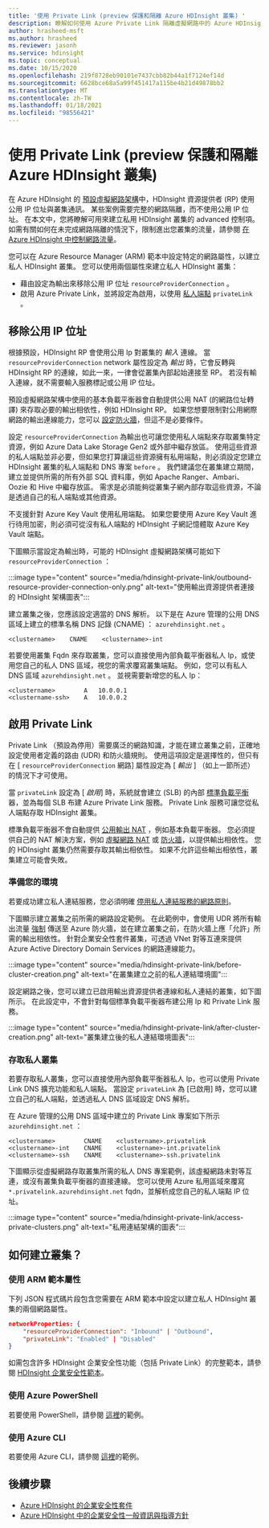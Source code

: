```yaml
---
title: '使用 Private Link (preview 保護和隔離 Azure HDInsight 叢集) '
description: 瞭解如何使用 Azure Private Link 隔離虛擬網路中的 Azure HDInsight 叢集。
author: hrasheed-msft
ms.author: hrasheed
ms.reviewer: jasonh
ms.service: hdinsight
ms.topic: conceptual
ms.date: 10/15/2020
ms.openlocfilehash: 219f8728eb90101e7437cbb82b44a1f7124ef14d
ms.sourcegitcommit: 6628bce68a5a99f451417a115be4b21d49878bb2
ms.translationtype: MT
ms.contentlocale: zh-TW
ms.lasthandoff: 01/18/2021
ms.locfileid: "98556421"
---
```

# <a name="secure-and-isolate-azure-hdinsight-clusters-with-private-link-preview"></a>使用 Private Link (preview 保護和隔離 Azure HDInsight 叢集) 

在 Azure HDInsight 的 [預設虛擬網路架構](./hdinsight-virtual-network-architecture.md)中，HDInsight 資源提供者 (RP) 使用公用 IP 位址與叢集通訊。 某些案例需要完整的網路隔離，而不使用公用 IP 位址。 在本文中，您將瞭解可用來建立私用 HDInsight 叢集的 advanced 控制項。 如需有關如何在未完成網路隔離的情況下，限制進出您叢集的流量，請參閱 [在 Azure HDInsight 中控制網路流量](./control-network-traffic.md)。

您可以在 Azure Resource Manager (ARM) 範本中設定特定的網路屬性，以建立私人 HDInsight 叢集。 您可以使用兩個屬性來建立私人 HDInsight 叢集：

* 藉由設定為輸出來移除公用 IP 位址 `resourceProviderConnection` 。
* 啟用 Azure Private Link，並將設定為啟用，以使用 [私人端點](../private-link/private-endpoint-overview.md) `privateLink` 。

## <a name="remove-public-ip-addresses"></a>移除公用 IP 位址

根據預設，HDInsight RP 會使用公用 Ip 對叢集的 *輸入* 連線。 當 `resourceProviderConnection` network 屬性設定為 *輸出* 時，它會反轉與 HDInsight RP 的連線，如此一來，一律會從叢集內部起始連接至 RP。 若沒有輸入連線，就不需要輸入服務標記或公用 IP 位址。

預設虛擬網路架構中使用的基本負載平衡器會自動提供公用 NAT (的網路位址轉譯) 來存取必要的輸出相依性，例如 HDInsight RP。 如果您想要限制對公用網際網路的輸出連線能力，您可以 [設定防火牆](./hdinsight-restrict-outbound-traffic.md)，但這不是必要條件。

設定 `resourceProviderConnection` 為輸出也可讓您使用私人端點來存取叢集特定資源，例如 Azure Data Lake Storage Gen2 或外部中繼存放區。 使用這些資源的私人端點並非必要，但如果您打算讓這些資源擁有私用端點，則必須設定您建立 HDInsight 叢集的私人端點和 DNS 專案 `before` 。 我們建議您在叢集建立期間，建立並提供所需的所有外部 SQL 資料庫，例如 Apache Ranger、Ambari、Oozie 和 Hive 中繼存放區。 需求是必須能夠從叢集子網內部存取這些資源，不論是透過自己的私人端點或其他資源。

不支援針對 Azure Key Vault 使用私用端點。 如果您要使用 Azure Key Vault 進行待用加密，則必須可從沒有私人端點的 HDInsight 子網記憶體取 Azure Key Vault 端點。

下圖顯示當設定為輸出時，可能的 HDInsight 虛擬網路架構可能如下 `resourceProviderConnection` ：

:::image type="content" source="media/hdinsight-private-link/outbound-resource-provider-connection-only.png" alt-text="使用輸出資源提供者連接的 HDInsight 架構圖表":::

建立叢集之後，您應該設定適當的 DNS 解析。 以下是在 Azure 管理的公用 DNS 區域上建立的標準名稱 DNS 記錄 (CNAME) ： `azurehdinsight.net` 。

```dns
<clustername>    CNAME    <clustername>-int
```

若要使用叢集 Fqdn 來存取叢集，您可以直接使用內部負載平衡器私人 Ip，或使用您自己的私人 DNS 區域，視您的需求覆寫叢集端點。 例如，您可以有私人 DNS 區域 `azurehdinsight.net` 。 並視需要新增您的私人 Ip：

```dns
<clustername>        A   10.0.0.1
<clustername-ssh>    A   10.0.0.2
```

## <a name="enable-private-link"></a>啟用 Private Link

Private Link （預設為停用）需要廣泛的網路知識，才能在建立叢集之前，正確地設定使用者定義的路由 (UDR) 和防火牆規則。 使用這項設定是選擇性的，但只有在 [ `resourceProviderConnection` 網路] 屬性設定為 [ *輸出* ] （如上一節所述）的情況下才可使用。

當 `privateLink` 設定為 [ *啟用*] 時，系統就會建立 (SLB) 的內部 [標準負載平衡](../load-balancer/load-balancer-overview.md) 器，並為每個 SLB 布建 Azure Private Link 服務。 Private Link 服務可讓您從私人端點存取 HDInsight 叢集。

標準負載平衡器不會自動提供 [公用輸出 NAT](../load-balancer/load-balancer-outbound-connections.md) ，例如基本負載平衡器。 您必須提供自己的 NAT 解決方案，例如 [虛擬網路 NAT](../virtual-network/nat-overview.md) 或 [防火牆](./hdinsight-restrict-outbound-traffic.md)，以提供輸出相依性。 您的 HDInsight 叢集仍然需要存取其輸出相依性。 如果不允許這些輸出相依性，叢集建立可能會失敗。

### <a name="prepare-your-environment"></a>準備您的環境

若要成功建立私人連結服務，您必須明確 [停用私人連結服務的網路原則](../private-link/disable-private-link-service-network-policy.md)。

下圖顯示建立叢集之前所需的網路設定範例。 在此範例中，會使用 UDR 將所有輸出流量 [強制](../firewall/forced-tunneling.md) 傳送至 Azure 防火牆，並在建立叢集之前，在防火牆上應「允許」所需的輸出相依性。 針對企業安全性套件叢集，可透過 VNet 對等互連來提供 Azure Active Directory Domain Services 的網路連線能力。

:::image type="content" source="media/hdinsight-private-link/before-cluster-creation.png" alt-text="在叢集建立之前的私人連結環境圖":::

設定網路之後，您可以建立已啟用輸出資源提供者連線和私人連結的叢集，如下圖所示。 在此設定中，不會針對每個標準負載平衡器布建公用 Ip 和 Private Link 服務。

:::image type="content" source="media/hdinsight-private-link/after-cluster-creation.png" alt-text="叢集建立後的私人連結環境圖表":::

### <a name="access-a-private-cluster"></a>存取私人叢集

若要存取私人叢集，您可以直接使用內部負載平衡器私人 Ip，也可以使用 Private Link DNS 擴充功能和私人端點。 當設定 `privateLink` 為 [已啟用] 時，您可以建立自己的私人端點，並透過私人 DNS 區域設定 DNS 解析。

在 Azure 管理的公用 DNS 區域中建立的 Private Link 專案如下所示 `azurehdinsight.net` ：

```dns
<clustername>        CNAME    <clustername>.privatelink
<clustername>-int    CNAME    <clustername>-int.privatelink
<clustername>-ssh    CNAME    <clustername>-ssh.privatelink
```

下圖顯示從虛擬網路存取叢集所需的私人 DNS 專案範例，該虛擬網路未對等互連，或沒有叢集負載平衡器的直接連線。 您可以使用 Azure 私用區域來覆寫 `*.privatelink.azurehdinsight.net` fqdn，並解析成您自己的私人端點 IP 位址。

:::image type="content" source="media/hdinsight-private-link/access-private-clusters.png" alt-text="私用連結架構的圖表":::

## <a name="how-to-create-clusters"></a>如何建立叢集？
### <a name="use-arm-template-properties"></a>使用 ARM 範本屬性

下列 JSON 程式碼片段包含您需要在 ARM 範本中設定以建立私人 HDInsight 叢集的兩個網路屬性。

```json
networkProperties: {
    "resourceProviderConnection": "Inbound" | "Outbound",
    "privateLink": "Enabled" | "Disabled"
}
```

如需包含許多 HDInsight 企業安全性功能（包括 Private Link）的完整範本，請參閱 [HDInsight 企業安全性範本](https://github.com/Azure-Samples/hdinsight-enterprise-security/tree/main/ESP-HIB-PL-Template)。

### <a name="use-azure-powershell"></a>使用 Azure PowerShell

若要使用 PowerShell，請參閱 [這裡](/powershell/module/az.hdinsight/new-azhdinsightcluster#example-4--create-an-azure-hdinsight-cluster-with-relay-outbound-and-private-link-feature)的範例。

### <a name="use-azure-cli"></a>使用 Azure CLI
若要使用 Azure CLI，請參閱 [這裡](/cli/azure/hdinsight#az_hdinsight_create-examples)的範例。

## <a name="next-steps"></a>後續步驟

* [Azure HDInsight 的企業安全性套件](enterprise-security-package.md)
* [Azure HDInsight 中的企業安全性一般資訊與指導方針](./domain-joined/general-guidelines.md)
